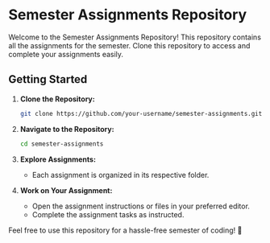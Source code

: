 # Semester Assignments Repository

Welcome to the Semester Assignments Repository! This repository contains all the assignments for the semester. Clone this repository to access and complete your assignments easily.

## Getting Started

1. **Clone the Repository:**
   ```bash
   git clone https://github.com/your-username/semester-assignments.git
   ```

2. **Navigate to the Repository:**
   ```bash
   cd semester-assignments
   ```

3. **Explore Assignments:**
   - Each assignment is organized in its respective folder.

4. **Work on Your Assignment:**
   - Open the assignment instructions or files in your preferred editor.
   - Complete the assignment tasks as instructed.

Feel free to use this repository for a hassle-free semester of coding! 🚀
